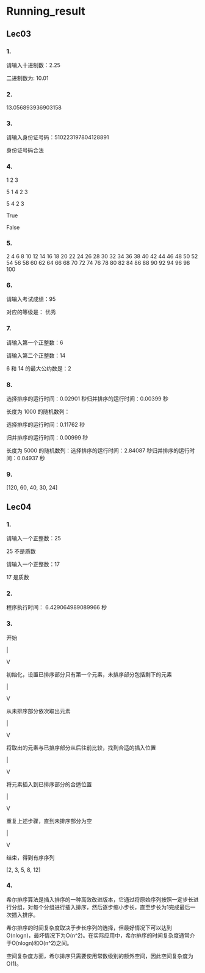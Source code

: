 # Running_result

## Lec03

### 1.

请输入十进制数：2.25

二进制数为: 10.01

### 2.

13.056893936903158

### 3.

请输入身份证号码：510223197804128891

身份证号码合法

### 4.

1 2 3 

5 1 4 2 3

5 4 2 3

True

False

### 5.

2 4 6 8 10 12 14 16 18 20 22 24 26 28 30 32 34 36 38 40 42 44 46 48 50 52 54 56 58 60 62 64 66 68 70 72 74 76 78 80 82 84 86 88 90 92 94 96 98 100

### 6.

请输入考试成绩：95

对应的等级是： 优秀

### 7.

请输入第一个正整数：6

请输入第二个正整数：14

6 和 14 的最大公约数是：2

### 8.

选择排序的运行时间：0.02901 秒归并排序的运行时间：0.00399 秒

长度为 1000 的随机数列：

选择排序的运行时间：0.11762 秒

归并排序的运行时间：0.00999 秒

长度为 5000 的随机数列：选择排序的运行时间：2.84087 秒归并排序的运行时间：0.04937 秒

### 9.

[120, 60, 40, 30, 24]


## Lec04

### 1.

请输入一个正整数：25

25 不是质数

请输入一个正整数：17

17 是质数

### 2.

程序执行时间： 6.429064989089966 秒

### 3.

开始

   |
   
   V
   
初始化，设置已排序部分只有第一个元素，未排序部分包括剩下的元素

   |
   
   V
   
从未排序部分依次取出元素

   |
   
   V
   
将取出的元素与已排序部分从后往前比较，找到合适的插入位置

   |
   
   V
   
将元素插入到已排序部分的合适位置

   |
   
   V
   
重复上述步骤，直到未排序部分为空

   |
   
   V
   
结束，得到有序序列


[2, 3, 5, 8, 12]


### 4.

希尔排序算法是插入排序的一种高效改进版本，它通过将原始序列按照一定步长进行分组，对每个分组进行插入排序，然后逐步缩小步长，直至步长为1完成最后一次插入排序。

希尔排序的时间复杂度取决于步长序列的选择，但最好情况下可以达到O(nlogn)，最坏情况下为O(n^2)。在实际应用中，希尔排序的时间复杂度通常介于O(nlogn)和O(n^2)之间。

空间复杂度方面，希尔排序只需要使用常数级别的额外空间，因此空间复杂度为O(1)。
